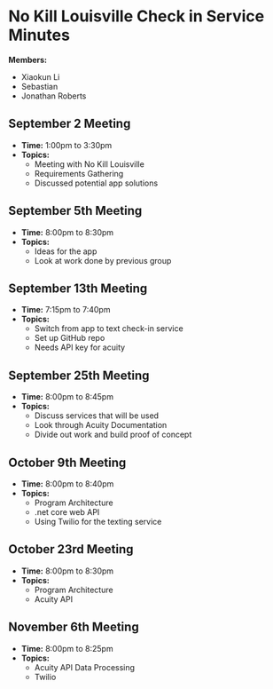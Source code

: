 # No Kill Louisville Check in Service Minutes

**Members:**
- Xiaokun Li
- Sebastian
- Jonathan Roberts

## September 2 Meeting
- **Time:** 1:00pm to 3:30pm
- **Topics:** 
  - Meeting with No Kill Louisville
  - Requirements Gathering
  - Discussed potential app solutions

## September 5th Meeting
- **Time:** 8:00pm to 8:30pm
- **Topics:**
  - Ideas for the app
  - Look at work done by previous group

## September 13th Meeting
- **Time:** 7:15pm to 7:40pm
- **Topics:** 
  - Switch from app to text check-in service
  - Set up GitHub repo
  - Needs API key for acuity

## September 25th Meeting
- **Time:** 8:00pm to 8:45pm
- **Topics:** 
  - Discuss services that will be used
  - Look through Acuity Documentation
  - Divide out work and build proof of concept

## October 9th Meeting
- **Time:** 8:00pm to 8:40pm
- **Topics:** 
  - Program Architecture 
  - .net core web API 
  - Using Twilio for the texting service
 
 ## October 23rd Meeting
- **Time:** 8:00pm to 8:30pm
- **Topics:** 
  - Program Architecture 
  - Acuity API
 
 ## November 6th Meeting
- **Time:** 8:00pm to 8:25pm
- **Topics:** 
  - Acuity API Data Processing 
  - Twilio 
